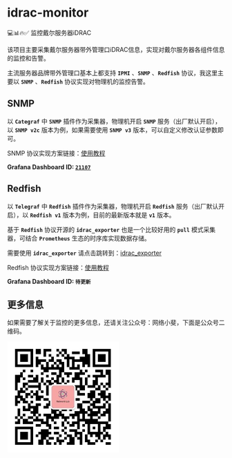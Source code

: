 # idrac-monitor
💻📊🔥✅
监控戴尔服务器iDRAC

该项目主要采集戴尔服务器带外管理口iDRAC信息，实现对戴尔服务器各组件信息的监控和告警。

主流服务器品牌带外管理口基本上都支持 **`IPMI`** 、**`SNMP`** 、**`Redfish`** 协议，我这里主要以 **`SNMP`** 、**`Redfish`** 协议实现对物理机的监控告警。

## SNMP

以 **`Categraf`** 中 **`SNMP`** 插件作为采集器，物理机开启 **`SNMP`** 服务（出厂默认开启），以 **`SNMP v2c`** 版本为例，如果需要使用 **`SNMP v3`** 版本，可以自定义修改认证参数即可。

SNMP 协议实现方案链接：[使用教程](snmp/README.md)

**Grafana Dashboard ID:  [`21107`](https://grafana.com/grafana/dashboards/21107)**

## Redfish

以 **`Telegraf`** 中 **`Redfish`** 插件作为采集器，物理机开启 **`Redfish`** 服务（出厂默认开启），以 **`Redfish v1`** 版本为例，目前的最新版本就是 **`v1`** 版本。

基于 **`Redfish`** 协议开源的 **`idrac_exporter`** 也是一个比较好用的 **`pull`** 模式采集器，可结合 **`Prometheus`** 生态的时序库实现数据存储。

需要使用 **`idrac_exporter`** 请点击跳转到：[idrac_exporter](https://github.com/mrlhansen/idrac_exporter)

Redfish 协议实现方案链接：[使用教程](redfish/README.md)

**Grafana Dashboard ID: `待更新`**

## 更多信息

如果需要了解关于监控的更多信息，还请关注公众号：网络小斐，下面是公众号二维码。

![alt text](snmp/img/qrcode.jpg)
